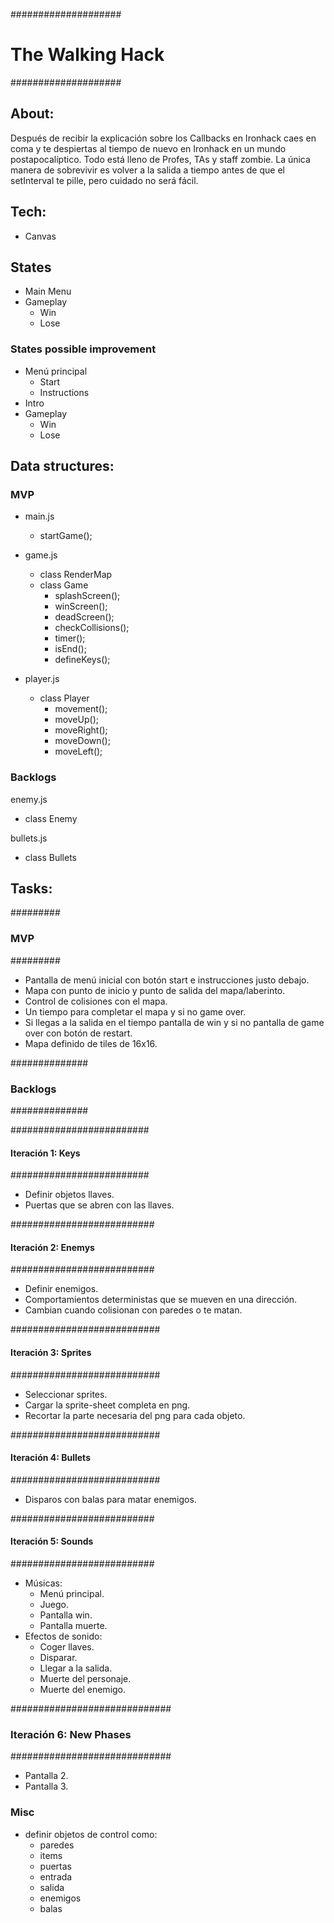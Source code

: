 ####################
# The Walking Hack #
####################

## About: 

Después de recibir la explicación sobre los Callbacks en Ironhack caes en coma y te despiertas al tiempo de nuevo en Ironhack en un mundo postapocalíptico. Todo está lleno de Profes, TAs y staff zombie. La única manera de sobrevivir es volver a la salida a tiempo antes de que el setInterval te pille, pero cuidado no será fácil.

## Tech: 

- Canvas

## States

- Main Menu
- Gameplay
  - Win
  - Lose

### States possible improvement

- Menú principal
  - Start
  - Instructions
- Intro
- Gameplay
  - Win
  - Lose

## Data structures: 

### MVP

- main.js
  - startGame();

- game.js
  - class RenderMap
  - class Game
    - splashScreen();
    - winScreen();
    - deadScreen();
    - checkCollisions();
    - timer();
    - isEnd();
    - defineKeys();

- player.js
  - class Player
    - movement();
    - moveUp();
    - moveRight();
    - moveDown();
    - moveLeft();

### Backlogs

enemy.js
- class Enemy

bullets.js
- class Bullets

## Tasks:

######### 
### MVP #  
#########

- Pantalla de menú inicial con botón start e instrucciones justo debajo.
- Mapa con punto de inicio y punto de salida del mapa/laberinto.
- Control de colisiones con el mapa.
- Un tiempo para completar el mapa y si no game over.
- Si llegas a la salida en el tiempo pantalla de win y si no pantalla de game over con botón de restart.
- Mapa definido de tiles de 16x16.

############## 
### Backlogs #  
##############

######################### 
#### Iteración 1: Keys  #  
#########################

- Definir objetos llaves.
- Puertas que se abren con las llaves.

########################## 
#### Iteración 2: Enemys #  
##########################

- Definir enemigos.
- Comportamientos deterministas que se mueven en una dirección.
- Cambian cuando colisionan con paredes o te matan.

########################### 
#### Iteración 3: Sprites #  
###########################

- Seleccionar sprites.
- Cargar la sprite-sheet completa en png.
- Recortar la parte necesaria del png para cada objeto.

###########################
#### Iteración 4: Bullets #  
###########################

- Disparos con balas para matar enemigos.

########################## 
#### Iteración 5: Sounds #  
##########################

- Músicas:
  - Menú principal.
  - Juego.
  - Pantalla win.
  - Pantalla muerte.
- Efectos de sonido:
  - Coger llaves.
  - Disparar.
  - Llegar a la salida.
  - Muerte del personaje.
  - Muerte del enemigo.

############################# 
### Iteración 6: New Phases #  
#############################

- Pantalla 2. 
- Pantalla 3.

### Misc

- definir objetos de control como:
  - paredes 
  - items 
  - puertas 
  - entrada 
  - salida 
  - enemigos 
  - balas
